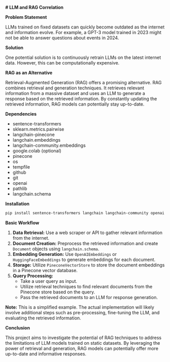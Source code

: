**# LLM and RAG Correlation**

**Problem Statement**

LLMs trained on fixed datasets can quickly become outdated as the internet and information evolve. For example, a GPT-3 model trained in 2023 might not be able to answer questions about events in 2024.

**Solution**

One potential solution is to continuously retrain LLMs on the latest internet data. However, this can be computationally expensive.

**RAG as an Alternative**

Retrieval-Augmented Generation (RAG) offers a promising alternative. RAG combines retrieval and generation techniques. It retrieves relevant information from a massive dataset and uses an LLM to generate a response based on the retrieved information. By constantly updating the retrieved information, RAG models can potentially stay up-to-date.

**Dependencies**

* sentence-transformers
* sklearn.metrics.pairwise
* langchain-pinecone
* langchain.embeddings
* langchain-community.embeddings
* google.colab (optional)
* pinecone
* os
* tempfile
* github
* git
* openai
* pathlib
* langchain.schema

**Installation**

```bash
pip install sentence-transformers langchain langchain-community openai tiktoken pinecone-client langchain_pinecone
```

**Basic Workflow**

1. **Data Retrieval:** Use a web scraper or API to gather relevant information from the internet.
2. **Document Creation:** Preprocess the retrieved information and create `Document` objects using `langchain.schema`.
3. **Embedding Generation:** Use `OpenAIEmbeddings` or `HuggingFaceEmbeddings` to generate embeddings for each document.
4. **Storage:** Utilize `PineconeVectorStore` to store the document embeddings in a Pinecone vector database.
5. **Query Processing:**
   * Take a user query as input.
   * Utilize retrieval techniques to find relevant documents from the Pinecone store based on the query.
   * Pass the retrieved documents to an LLM for response generation.

**Note:** This is a simplified example. The actual implementation will likely involve additional steps such as pre-processing, fine-tuning the LLM, and evaluating the retrieved information.

**Conclusion**

This project aims to investigate the potential of RAG techniques to address the limitations of LLM models trained on static datasets. By leveraging the power of retrieval and generation, RAG models can potentially offer more up-to-date and informative responses.
